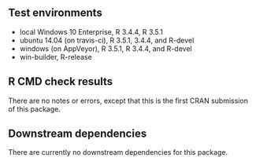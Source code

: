 ## Test environments
* local Windows 10 Enterprise, R 3.4.4, R 3.5.1
* ubuntu 14.04 (on travis-ci), R 3.5.1, 3.4.4, and R-devel
* windows (on AppVeyor), R 3.5.1, R 3.4.4, and R-devel
* win-builder, R-release

## R CMD check results

There are no notes or errors, except that this is the first CRAN submission of this package.

## Downstream dependencies
There are currently no downstream dependencies for this package.
